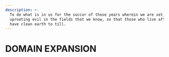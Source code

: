```yaml
---
description: >-
  To do what is in us for the succor of those years wherein we are set,
  uprooting evil in the fields that we know, so that those who live after may
  have clean earth to till.
---
```


# DOMAIN EXPANSION

